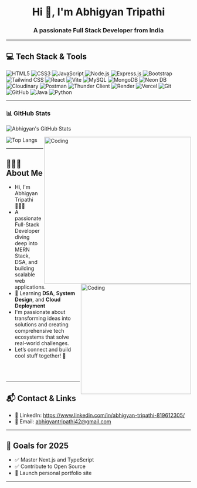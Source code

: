 <h1 align="center">Hi 👋, I'm Abhigyan Tripathi</h1>
<h3 align="center">A passionate Full Stack Developer from India</h3>

---

## 💻 Tech Stack & Tools

![HTML5](https://img.shields.io/badge/-HTML5-E34F26?style=flat-square&logo=html5&logoColor=white)
![CSS3](https://img.shields.io/badge/-CSS3-1572B6?style=flat-square&logo=css3&logoColor=white)
![JavaScript](https://img.shields.io/badge/-JavaScript-F7DF1E?style=flat-square&logo=javascript&logoColor=black)
![Node.js](https://img.shields.io/badge/-Node.js-339933?style=flat-square&logo=node.js&logoColor=white)
![Express.js](https://img.shields.io/badge/-Express.js-000000?style=flat-square&logo=express&logoColor=white)
![Bootstrap](https://img.shields.io/badge/-Bootstrap-7952B3?style=flat-square&logo=bootstrap&logoColor=white)
![Tailwind CSS](https://img.shields.io/badge/-TailwindCSS-06B6D4?style=flat-square&logo=tailwind-css&logoColor=white)
![React](https://img.shields.io/badge/-React-61DAFB?style=flat-square&logo=react&logoColor=black)
![Vite](https://img.shields.io/badge/-Vite-646CFF?style=flat-square&logo=vite&logoColor=white)
![MySQL](https://img.shields.io/badge/-MySQL-4479A1?style=flat-square&logo=mysql&logoColor=white)
![MongoDB](https://img.shields.io/badge/-MongoDB-47A248?style=flat-square&logo=mongodb&logoColor=white)
![Neon DB](https://img.shields.io/badge/-Neon%20PostgreSQL-0081C9?style=flat-square&logo=postgresql&logoColor=white)
![Cloudinary](https://img.shields.io/badge/-Cloudinary-3448C5?style=flat-square&logo=cloudinary&logoColor=white)
![Postman](https://img.shields.io/badge/-Postman-FF6C37?style=flat-square&logo=postman&logoColor=white)
![Thunder Client](https://img.shields.io/badge/-ThunderClient-5CC6F5?style=flat-square&logo=thunder-client&logoColor=white)
![Render](https://img.shields.io/badge/-Render-46E3B7?style=flat-square&logo=render&logoColor=white)
![Vercel](https://img.shields.io/badge/-Vercel-000000?style=flat-square&logo=vercel&logoColor=white)
![Git](https://img.shields.io/badge/-Git-F05032?style=flat-square&logo=git&logoColor=white)
![GitHub](https://img.shields.io/badge/-GitHub-181717?style=flat-square&logo=github&logoColor=white)
![Java](https://img.shields.io/badge/-Java-007396?style=flat-square&logo=java&logoColor=white)
![Python](https://img.shields.io/badge/-Python-3776AB?style=flat-square&logo=python&logoColor=white)


---

### 📊 GitHub Stats

![Abhigyan's GitHub Stats](https://github-readme-stats.vercel.app/api?username=abhigyan-tripathi&show_icons=true&theme=github_dark&hide_border=true)

<img align="right" alt="Coding" width="400" src="https://github.com/sivamsinghsh/Portfolio/blob/main/assets/img/professional%20skills.gif?raw=true&rid=giphy.gif&ct=g">

![Top Langs](https://github-readme-stats.vercel.app/api/top-langs/?username=abhigyan-tripathi&layout=compact&theme=github_dark&hide_border=true)

---

## 🙋🏻‍♂️ About Me
<img align="right" alt="Coding" width="300" src="https://github.com/sivamsinghsh/Portfolio/blob/main/assets/img/professional%20skills.gif?raw=true&rid=giphy.gif&ct=g">

- Hi, I'm Abhigyan Tripathi 👨🏻‍💻  
- A passionate Full-Stack Developer diving deep into MERN Stack, DSA, and building scalable web applications.  
- 🌱 Learning **DSA**, **System Design**, and **Cloud Deployment**  
- I'm passionate about transforming ideas into solutions and creating comprehensive tech ecosystems that solve real-world challenges.  
- Let’s connect and build cool stuff together! 🚀
<br>
<br>

---

## 📬 Contact & Links
- 💼 LinkedIn: https://www.linkedin.com/in/abhigyan-tripathi-819612305/  
- 📧 Email: abhigyantripathi42@gmail.com  

---

## 🎯 Goals for 2025
- ✅ Master Next.js and TypeScript  
- ✅ Contribute to Open Source  
- 🚀 Launch personal portfolio site  

---


<!--
**Abhigyan-Tripathi001/Abhigyan-Tripathi001** is a ✨ _special_ ✨ repository because its `README.md` (this file) appears on your GitHub profile.



Here are some ideas to get you started:

- 🔭 I’m currently working on ...
- 🌱 I’m currently learning ...
- 👯 I’m looking to collaborate on ...
- 🤔 I’m looking for help with ...
- 💬 Ask me about ...
- 📫 How to reach me: ...
- 😄 Pronouns: ...
- ⚡ Fun fact: ...
-->
